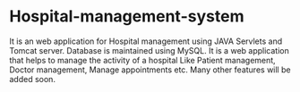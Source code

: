 # Hospital-management-system
It is an web application for Hospital management using JAVA Servlets and Tomcat server. Database is maintained using MySQL. It is a web application that helps to manage the activity of a hospital Like Patient management, Doctor management, Manage appointments etc.  Many other features will be added soon.
